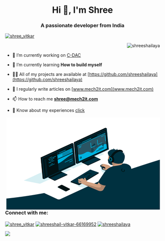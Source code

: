 <h1 align="center">Hi 👋, I'm Shree</h1>
<h3 align="center">A passionate developer from India</h3>

<p align="left"> <a href="https://twitter.com/shree_vitkar" target="blank"><img src="https://img.shields.io/twitter/follow/shree_vitkar?logo=twitter&style=for-the-badge" alt="shree_vitkar" /></a> </p>

<p>&nbsp;<img align="right" src="https://github-readme-stats.vercel.app/api?username=shreeshailaya&show_icons=true&locale=en" alt="shreeshailaya" /></p>


- 🔭 I’m currently working on [C-DAC](https://github.com/shreeshailaya/c-dac)

- 🌱 I’m currently learning **How to build myself**

- 👨‍💻 All of my projects are available at [https://github.com/shreeshailaya](https://github.com/shreeshailaya)

- 📝 I regularly write articles on [www.mech2it.com](www.mech2it.com)

- 📫 How to reach me **shree@mech2it.com**

- 📄 Know about my experiences [click](https://drive.google.com/file/d/1PbSjgubJPeTZRKiLASjmi5OFgUL4HOc3/view?usp=sharing)

<p>&nbsp;<img align="right" src="https://github.com/shreeshailaya/shreeshailaya/blob/main/code.gif" alt="shreeshailaya" width="500" height="300" /></p>

<h3 align="left">Connect with me:</h3>
<p align="left">
<a href="https://twitter.com/shree_vitkar" target="blank"><img align="center" src="https://cdn.jsdelivr.net/npm/simple-icons@3.0.1/icons/twitter.svg" alt="shree_vitkar" height="30" width="40" /></a>
<a href="https://linkedin.com/in/shreeshail-vitkar-66169952" target="blank"><img align="center" src="https://cdn.jsdelivr.net/npm/simple-icons@3.0.1/icons/linkedin.svg" alt="shreeshail-vitkar-66169952" height="30" width="40" /></a>
<a href="https://fb.com/shreeshailaya" target="blank"><img align="center" src="https://cdn.jsdelivr.net/npm/simple-icons@3.0.1/icons/facebook.svg" alt="shreeshailaya" height="30" width="40" /></a>
</p>
<img aline="left" src="https://github-readme-stats.vercel.app/api/top-langs/?username=shreeshailaya&layout=compact"></img>


